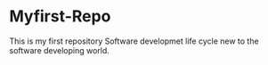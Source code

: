 # Myfirst-Repo
This is my first repository
Software developmet life cycle
new to the software developing world.
